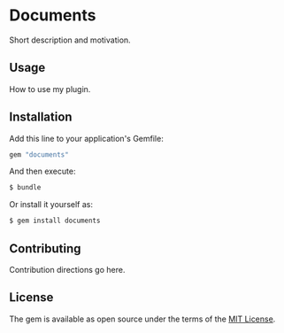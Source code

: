 # Documents
Short description and motivation.

## Usage
How to use my plugin.

## Installation
Add this line to your application's Gemfile:

```ruby
gem "documents"
```

And then execute:
```bash
$ bundle
```

Or install it yourself as:
```bash
$ gem install documents
```

## Contributing
Contribution directions go here.

## License
The gem is available as open source under the terms of the [MIT License](https://opensource.org/licenses/MIT).
